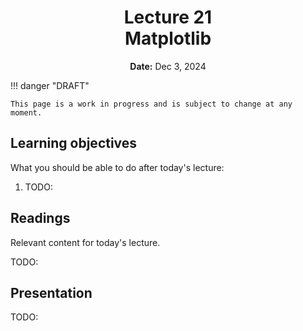 <h1 align="center">
<b>Lecture 21</b><br>
Matplotlib
</h1>
<p align="center">
<b>Date:</b> Dec 3, 2024
</p>

!!! danger "DRAFT"

    This page is a work in progress and is subject to change at any moment.

## Learning objectives

What you should be able to do after today's lecture:

1.  TODO:

## Readings

Relevant content for today's lecture.

TODO:

## Presentation

TODO:
